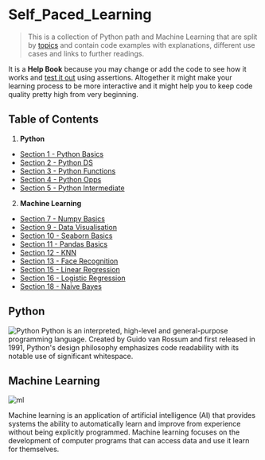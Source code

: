 # Self_Paced_Learning

> This is a collection of Python path and Machine Learning that are split by [topics](#table-of-contents) and contain
code examples with explanations, different use cases and links to further readings.

It is a **Help Book** because you may change or add the code to see how it works
and [test it out](#testing-the-code) using assertions. Altogether it might make your learning process to be more interactive and it might help you to keep
code quality pretty high from very beginning.

## Table of Contents

1. **Python**
  - [Section 1 - Python Basics](/python/section-1-python-basics/)
  - [Section 2 - Python DS](/python/section-2-python-ds/)
  - [Section 3 - Python Functions](/python/section-3-python-functions/)
  - [Section 4 - Python Opps](/python/section-4-python-oops/)
  - [Section 5 - Python Intermediate](/python/section-5-python-functions/)


2. **Machine Learning**
  - [Section 7 - Numpy Basics](/machine_learning/section-7-numpy-basics)
  - [Section 9 - Data Visualisation](/machine_learning/section-9-data-visualisation)
  - [Section 10 - Seaborn Basics](/machine_learning/section-10-seaborn-basics)
  - [Section 11 - Pandas Basics](/machine_learning/section-11-pandas-basics)
  - [Section 12 - KNN](/machine_learning/section-12-knn)
  - [Section 13 - Face Recognition](/machine_learning/section-13-face_rec(knn))
  - [Section 15 - Linear Regression](/machine_learning/section-15-Linear-reg)
  - [Section 16 - Logistic Regression](/machine_learning/section-16-logistic_regression)
  - [Section 18 - Naive Bayes](/machine_learning/section-18-naive_bayes)


## Python
![Python](https://www.python.org/static/img/python-logo@2x.png)
Python is an interpreted, high-level and general-purpose programming language. Created by Guido van Rossum and first released in 1991, Python's design philosophy emphasizes code readability with its notable use of significant whitespace.

## Machine Learning
![ml](https://www.mrdbourke.com/content/images/size/w2000/2020/07/ml-roadmap-blog-post-header.png)

Machine learning is an application of artificial intelligence (AI) that provides systems the ability to automatically learn and improve from experience without being explicitly programmed. Machine learning focuses on the development of computer programs that can access data and use it learn for themselves.
